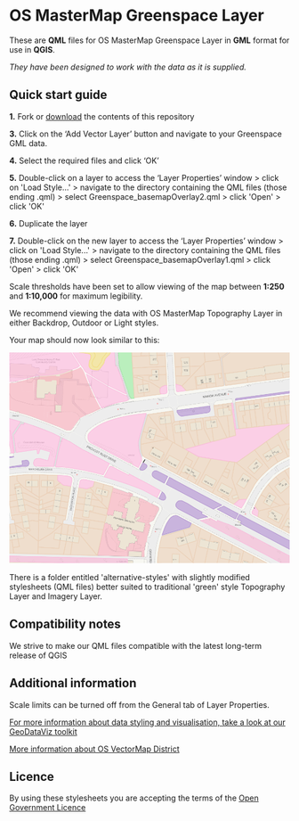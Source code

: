 ﻿# OS MasterMap Greenspace Layer

These are **QML** files for OS MasterMap Greenspace Layer in **GML** format for use in **QGIS**.

*They have been designed to work with the data as it is supplied.*

## Quick start guide

**1.**  Fork or [download](https://github.com/OrdnanceSurvey/OS-MasterMap-Greenspace-stylesheets/archive/master.zip) the contents of this repository

**3.**  Click on the ‘Add Vector Layer’ button and navigate to your Greenspace GML data.

**4.**  Select the required files and click ‘OK’

**5.**  Double-click on a layer to access the ‘Layer Properties’ window > click on 'Load Style...' > navigate to the directory containing the QML files (those ending .qml) > select Greenspace_basemapOverlay2.qml > click 'Open' > click 'OK'

**6.**  Duplicate the layer

**7.**  Double-click on the new layer to access the ‘Layer Properties’ window > click on 'Load Style...' > navigate to the directory containing the QML files (those ending .qml) > select Greenspace_basemapOverlay1.qml > click 'Open' > click 'OK'


Scale thresholds have been set to allow viewing of the map between **1:250** and **1:10,000** for maximum legibility.

We recommend viewing the data with OS MasterMap Topography Layer in either Backdrop, Outdoor or Light styles.



Your map should now look similar to this: 

  ![Screenshot](https://github.com/OrdnanceSurvey/OS-MasterMap-Greenspace-stylesheets/raw/master/GML%20stylesheets/QGIS%20stylesheets%20(QML)/images/Greenspace_screenshot.png "Screenshot of OS MasterMap Greenspace over Topography Layer")


There is a folder entitled 'alternative-styles' with slightly modified stylesheets (QML files) better suited to traditional 'green' style Topography Layer and Imagery Layer.


## Compatibility notes

We strive to make our QML files compatible with the latest long-term release of QGIS

## Additional information

Scale limits can be turned off from the General tab of Layer Properties.

[For more information about data styling and visualisation, take a look at our GeoDataViz toolkit](https://github.com/OrdnanceSurvey/GeoDataViz-Toolkit)

[More information about OS VectorMap District](http://www.ordnancesurvey.co.uk/business-and-government/products/os-mastermap-greenspace.html)

## Licence

By using these stylesheets you are accepting the terms of the [Open Government Licence](http://www.nationalarchives.gov.uk/doc/open-government-licence/)
